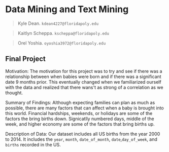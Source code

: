 # Data Mining and Text Mining 

> Kyle Dean. `kdean4227@floridapoly.edu`

> Kaitlyn Scheppa. `kscheppa@floridapoly.edu`

> Orel Yoshia. `oyoshia3972@floridapoly.edu`


## Final Project

Motivation:
	The motivation for this project was to try and see if there was a relationship between when babies were born and if there was a significant date 9 months prior. This eventually changed when we familiarized ourself with the data and realized that there wans't as strong of a correlation as we thought.

Summary of Findings:
	Although expecting families can plan as much as possible, there are many factors that can affect when a baby is brought into this world. Financial hardships, weekends, or holidays are some of the factors the bring births down. Signicatlly numbered days, middle of the week, and higher economy are some of the factors that bring births up.

Description of Data:
	Our dataset includes all US births from the year 2000 to 2014. It includes the `year`, `month`, `date_of_month`, `date`,`day_of_week`, and `births` recorded in the US.



